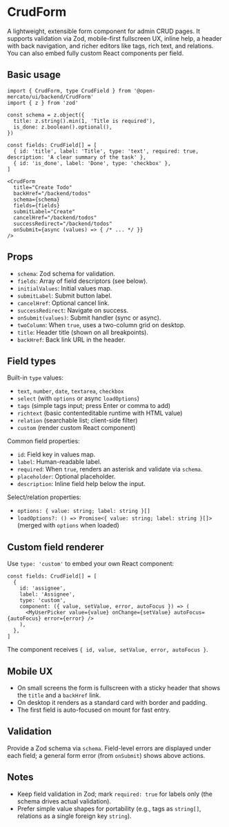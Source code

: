 # CrudForm

A lightweight, extensible form component for admin CRUD pages. It supports validation via Zod, mobile-first fullscreen UX, inline help, a header with back navigation, and richer editors like tags, rich text, and relations. You can also embed fully custom React components per field.

## Basic usage

```tsx
import { CrudForm, type CrudField } from '@open-mercato/ui/backend/CrudForm'
import { z } from 'zod'

const schema = z.object({
  title: z.string().min(1, 'Title is required'),
  is_done: z.boolean().optional(),
})

const fields: CrudField[] = [
  { id: 'title', label: 'Title', type: 'text', required: true, description: 'A clear summary of the task' },
  { id: 'is_done', label: 'Done', type: 'checkbox' },
]

<CrudForm
  title="Create Todo"
  backHref="/backend/todos"
  schema={schema}
  fields={fields}
  submitLabel="Create"
  cancelHref="/backend/todos"
  successRedirect="/backend/todos"
  onSubmit={async (values) => { /* ... */ }}
/>
```

## Props
- `schema`: Zod schema for validation.
- `fields`: Array of field descriptors (see below).
- `initialValues`: Initial values map.
- `submitLabel`: Submit button label.
- `cancelHref`: Optional cancel link.
- `successRedirect`: Navigate on success.
- `onSubmit(values)`: Submit handler (sync or async).
- `twoColumn`: When `true`, uses a two-column grid on desktop.
- `title`: Header title (shown on all breakpoints).
- `backHref`: Back link URL in the header.

## Field types
Built-in `type` values:
- `text`, `number`, `date`, `textarea`, `checkbox`
- `select` (with `options` or async `loadOptions`)
- `tags` (simple tags input; press Enter or comma to add)
- `richtext` (basic contenteditable runtime with HTML value)
- `relation` (searchable list; client-side filter)
- `custom` (render custom React component)

Common field properties:
- `id`: Field key in values map.
- `label`: Human-readable label.
- `required`: When `true`, renders an asterisk and validate via `schema`.
- `placeholder`: Optional placeholder.
- `description`: Inline field help below the input.

Select/relation properties:
- `options: { value: string; label: string }[]`
- `loadOptions?: () => Promise<{ value: string; label: string }[]>` (merged with `options` when loaded)

## Custom field renderer
Use `type: 'custom'` to embed your own React component:

```tsx
const fields: CrudField[] = [
  {
    id: 'assignee',
    label: 'Assignee',
    type: 'custom',
    component: ({ value, setValue, error, autoFocus }) => (
      <MyUserPicker value={value} onChange={setValue} autoFocus={autoFocus} error={error} />
    ),
  },
]
```

The component receives `{ id, value, setValue, error, autoFocus }`.

## Mobile UX
- On small screens the form is fullscreen with a sticky header that shows the `title` and a `backHref` link.
- On desktop it renders as a standard card with border and padding.
- The first field is auto-focused on mount for fast entry.

## Validation
Provide a Zod schema via `schema`. Field-level errors are displayed under each field; a general form error (from `onSubmit`) shows above actions.

## Notes
- Keep field validation in Zod; mark `required: true` for labels only (the schema drives actual validation).
- Prefer simple value shapes for portability (e.g., tags as `string[]`, relations as a single foreign key `string`).
